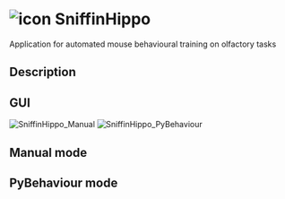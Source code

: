 # ![icon](https://user-images.githubusercontent.com/56551968/188260714-e0b5610f-0b37-4967-be03-75deb81eb3a0.png) SniffinHippo
Application for automated mouse behavioural training on olfactory tasks




## Description



## GUI


![SniffinHippo_Manual](https://user-images.githubusercontent.com/56551968/188260350-4dffaea7-d45d-40ab-bb15-878cdc449d58.png)
![SniffinHippo_PyBehaviour](https://user-images.githubusercontent.com/56551968/188260351-3070ceb1-172c-41dd-9af8-02c5e52be67a.png)



## Manual mode




## PyBehaviour mode


